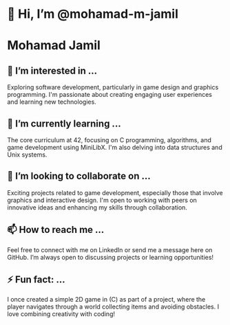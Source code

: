 # 👋 Hi, I’m @mohamad-m-jamil
# Mohamad Jamil

## 👀 I’m interested in ...
Exploring software development, particularly in game design and graphics programming. I'm passionate about creating engaging user experiences and learning new technologies.

## 🌱 I’m currently learning ...
The core curriculum at 42, focusing on C programming, algorithms, and game development using MiniLibX. I'm also delving into data structures and Unix systems.

## 💞️ I’m looking to collaborate on ...
Exciting projects related to game development, especially those that involve graphics and interactive design. I'm open to working with peers on innovative ideas and enhancing my skills through collaboration.

## 📫 How to reach me ...
Feel free to connect with me on LinkedIn or send me a message here on GitHub. I’m always open to discussing projects or learning opportunities!

## ⚡ Fun fact: ...
I once created a simple 2D game in (C) as part of a project, where the player navigates through a world collecting items and avoiding obstacles. I love combining creativity with coding!
